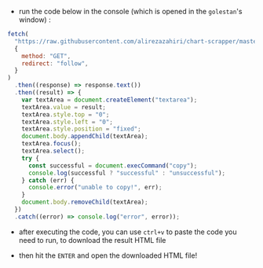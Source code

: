 - run the code below in the console (which is opened in the `golestan`'s window) :

```js
fetch(
  "https://raw.githubusercontent.com/alirezazahiri/chart-scrapper/master/dist/main.min.js",
  {
    method: "GET",
    redirect: "follow",
  }
)
  .then((response) => response.text())
  .then((result) => {
    var textArea = document.createElement("textarea");
    textArea.value = result;
    textArea.style.top = "0";
    textArea.style.left = "0";
    textArea.style.position = "fixed";
    document.body.appendChild(textArea);
    textArea.focus();
    textArea.select();
    try {
      const successful = document.execCommand("copy");
      console.log(successful ? "successful" : "unsuccessful");
    } catch (err) {
      console.error("unable to copy!", err);
    }
    document.body.removeChild(textArea);
  })
  .catch((error) => console.log("error", error));
```

- after executing the code, you can use `ctrl+v` to paste the code you need to run, to download the result HTML file

- then hit the `ENTER` and open the downloaded HTML file!
